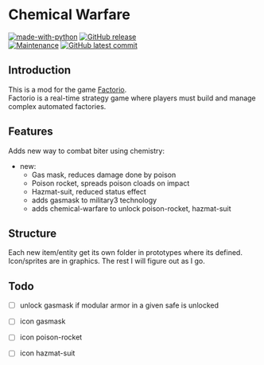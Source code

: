 # Chemical Warfare
[![made-with-python](https://img.shields.io/badge/Made%20with-Lua-13008F.svg)](https://www.lua.org/)
 [![GitHub release](https://img.shields.io/github/release/Redart15/chemical-warfare)](https://GitHub.com/Redart15/chemical-warfare/releases/)\
[![Maintenance](https://img.shields.io/badge/Maintained%3F-yes-green.svg)](https://GitHub.com/Redart15/chemical-warfare/graphs/commit-activity)
[![GitHub latest commit](https://badgen.net/github/last-commit/Redart15/chemical-warfare)](https://GitHub.com/Redart15/chemical-warfare/commit/)

## Introduction
This is a mod for the game [Factorio](https://store.steampowered.com/app/427520/Factorio/).\
Factorio is a real-time strategy game where players must build and manage complex automated factories.

## Features
Adds new way to combat biter using chemistry:
- new:
    - Gas mask, reduces damage done by poison
    - Poison rocket, spreads poison cloads on impact
    - Hazmat-suit, reduced status effect
    - adds gasmask to military3 technology
    - adds chemical-warfare to unlock poison-rocket, hazmat-suit


## Structure
Each new item/entity get its own folder in prototypes where its defined.
Icon/sprites are in graphics.
The rest I will figure out as I go.


## Todo
- [ ] unlock gasmask if modular armor in a given safe is unlocked
- [ ] icon gasmask
- [ ] icon poison-rocket
- [ ] icon hazmat-suit

